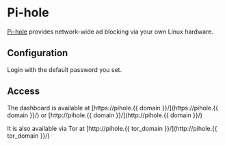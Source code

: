 # Pi-hole

[Pi-hole](http://pi-hole.net/) provides network-wide ad blocking via your own Linux hardware.

## Configuration

Login with the default password you set.

## Access

The dashboard is available at [https://pihole.{{ domain }}/](https://pihole.{{ domain }}/) or [http://pihole.{{ domain }}/](http://pihole.{{ domain }}/)

It is also available via Tor at [http://pihole.{{ tor_domain }}/](http://pihole.{{ tor_domain }}/)